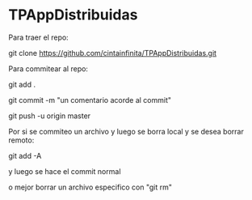 # TPAppDistribuidas

Para traer el repo:

git clone https://github.com/cintainfinita/TPAppDistribuidas.git

Para commitear al repo:

git add .

git commit -m "un comentario acorde al commit"

git push -u origin master

Por si se commiteo un archivo y luego se borra local y se desea borrar remoto:

git add -A

y luego se hace el commit normal

o mejor borrar un archivo especifico con "git rm"

